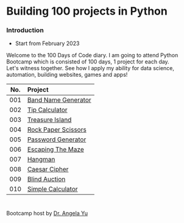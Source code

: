 # Building 100 projects in Python

### Introduction
- Start from February 2023

Welcome to the 100 Days of Code diary. I am going to attend Python Bootcamp which is consisted of 100 days, 1 project for each day.  
Let's witness together. See how I apply my ability for data science, automation, building websites, games and apps!



|No.|Project|
|:-:|:--|
|001|[Band Name Generator](https://github.com/kkwwym/Building-100-projects-in-Python/blob/main/100projects/Project%23001-Band_Name_Generator.ipynb)|
|002|[Tip Calculator](https://github.com/kkwwym/Building-100-projects-in-Python/blob/main/100projects/Project%23002-Tip_Calculator.ipynb)|
|003|[Treasure Island](https://github.com/kkwwym/Building-100-projects-in-Python/blob/main/100projects/Project%23003-Tresure_Island.ipynb)|
|004|[Rock Paper Scissors](https://github.com/kkwwym/Building-100-projects-in-Python/blob/main/100projects/Project%23004-Rock_Paper_Scissors.ipynb)|
|005|[Password Generator](https://github.com/kkwwym/Building-100-projects-in-Python/blob/main/100projects/Project%23005-Password_Generator.ipynb)|
|006|[Escaping The Maze](https://github.com/kkwwym/Building-100-projects-in-Python/blob/main/100projects/Project%23006-Escaping_The_Maze.ipynb)|
|007|[Hangman](https://github.com/kkwwym/Building-100-projects-in-Python/blob/main/100projects/Project%23007-Hangman.ipynb)|
|008|[Caesar Cipher](https://github.com/kkwwym/Building-100-projects-in-Python/blob/main/100projects/Project%23008-Caesar_Cipher.ipynb)|
|009|[Blind Auction](https://github.com/kkwwym/Building-100-projects-in-Python/blob/main/100projects/Project%23009-Blind_Auction.ipynb)|
|010|[Simple Calculator](https://github.com/kkwwym/Building-100-projects-in-Python/blob/main/100projects/Project%23010-Simple_Calculator%20.ipynb)|
#
Bootcamp host by [Dr. Angela Yu](https://www.udemy.com/course/100-days-of-code/)
